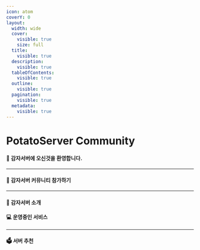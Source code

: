```yaml
---
icon: atom
coverY: 0
layout:
  width: wide
  cover:
    visible: true
    size: full
  title:
    visible: true
  description:
    visible: true
  tableOfContents:
    visible: true
  outline:
    visible: true
  pagination:
    visible: true
  metadata:
    visible: true
---
```


# PotatoServer Community

#### 👋 감자서버에 오신것을 환영합니다.

***

#### 👥 감자서버 커뮤니티 참가하기

***

#### 📑 감자서버 소개

#### 💻 운영중인 서비스

***

#### 🗳 서버 추천
